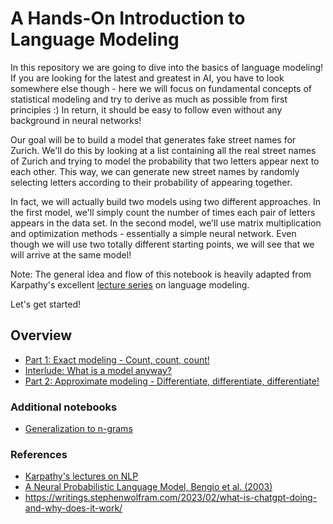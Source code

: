 # A Hands-On Introduction to Language Modeling

In this repository we are going to dive into the basics of language modeling! If you are looking for the latest and greatest in AI, you have to look somewhere else though - here we will focus on fundamental concepts of statistical modeling and try to derive as much as possible from first principles :) In return, it should be easy to follow even without any background in neural networks!

Our goal will be to build a model that generates fake street names for Zurich. We'll do this by looking at a list containing all the real street names of Zurich and trying to model the probability that two letters appear next to each other. This way, we can generate new street names by randomly selecting letters according to their probability of appearing together.

In fact, we will actually build two models using two different approaches. In the first model, we'll simply count the number of times each pair of letters appears in the data set. In the second model, we'll use matrix multiplication and optimization methods - essentially a simple neural network. Even though we will use two totally different starting points, we will see that we will arrive at the same model!

Note: The general idea and flow of this notebook is heavily adapted from Karpathy's excellent [lecture series](https://www.youtube.com/watch?v=PaCmpygFfXo&list=PLAqhIrjkxbuWI23v9cThsA9GvCAUhRvKZ&index=2) on language modeling. 

Let's get started!

## Overview
* [Part 1: Exact modeling - Count, count, count!](./notebooks/part1.ipynb)
* [Interlude: What is a model anyway?](./notebooks/interlude.ipynb)
* [Part 2: Approximate modeling - Differentiate, differentiate, differentiate!](./notebooks/part2.ipynb)

### Additional notebooks
* [Generalization to n-grams](./notebooks/ngrams.ipynb)

### References
* [Karpathy's lectures on NLP](https://www.youtube.com/watch?v=PaCmpygFfXo&list=PLAqhIrjkxbuWI23v9cThsA9GvCAUhRvKZ&index=2)
* [A Neural Probabilistic Language Model, Bengio et al. (2003)](https://www.jmlr.org/papers/volume3/bengio03a/bengio03a.pdf)
* https://writings.stephenwolfram.com/2023/02/what-is-chatgpt-doing-and-why-does-it-work/